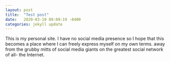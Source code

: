 ```yaml
---
layout: post
title:  "Test post"
date:   2020-03-10 09:09:19 -0400
categories: jekyll update
---
```


This is my personal site. I have no social media presence so I hope that this becomes a place where I can freely express myself on my own terms. away from the grubby mitts of social media giants on the greatest social network of all- the Internet.